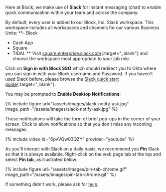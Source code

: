 Here at Block, we make use of __Slack__ for instant messaging (chat) to enable quick communication within your team and across the company. 

By default, every user is added to our Block, Inc. Slack workspace.  This workspace includes all workspaces and channels for our various Business Units: 
**- Block
- Cash App
- Square 
- TIDAL
**
Visit [square.enterprise.slack.com](https://square.enterprise.slack.com/){:target="_blank"} and choose the workspace most appropriate to your job role. 


Click on __Sign in with Block SSO__ which should redirect you to Okta where you can sign in with your Block username and Password. If you haven't used Slack before, please browse the [Slack quick start guide](https://slack.com/resources/using-slack/your-quick-start-guide-to-slack){:target="_blank"}.

You may be prompted to __Enable Desktop Notifications__:

{% include figure url="/assets/images/slack-notify-ask.jpg" image_path="/assets/images/slack-notify-ask.jpg" %}

These notifications will take the form of brief pop-ups in the corner of your screen. Click to allow notifications so that you don't miss any incoming messages.

{% include video id="6pvVQw03QZY" provider="youtube" %}



As you'll interact with Slack on a daily basis, we recommend you __Pin__ Slack so that it is always available. Right-click on the web page tab at the top and select __Pin tab__, as illustrated below:

{% include figure url="/assets/images/pin-tab-chrome.gif" image_path="/assets/images/pin-tab-chrome.gif" %}

If something didn't work, please ask for [help](/help). 
